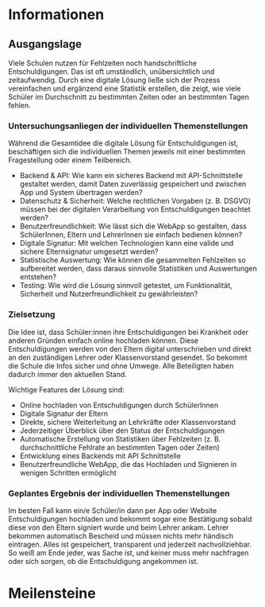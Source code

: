 # Informationen
## Ausgangslage
Viele Schulen nutzen für Fehlzeiten noch handschriftliche Entschuldigungen. Das ist oft umständlich, unübersichtlich und zeitaufwendig. Durch eine digitale Lösung ließe sich der Prozess vereinfachen und ergänzend eine Statistik erstellen, die zeigt, wie viele Schüler im Durchschnitt zu bestimmten Zeiten oder an bestimmten Tagen fehlen.

### Untersuchungsanliegen der individuellen Themenstellungen
Während die Gesamtidee die digitale Lösung für Entschuldigungen ist, beschäftigen sich die individuellen Themen jeweils mit einer bestimmten Fragestellung oder einem Teilbereich.

- Backend & API: Wie kann ein sicheres Backend mit API-Schnittstelle gestaltet werden, damit Daten zuverlässig gespeichert und zwischen App und System übertragen werden?
- Datenschutz & Sicherheit: Welche rechtlichen Vorgaben (z. B. DSGVO) müssen bei der digitalen Verarbeitung von Entschuldigungen beachtet werden?
- Benutzerfreundlichkeit: Wie lässt sich die WebApp so gestalten, dass SchülerInnen, Eltern und LehrerInnen sie einfach bedienen können?
- Digitale Signatur: Mit welchen Technologien kann eine valide und sichere Elternsignatur umgesetzt werden?
- Statistische Auswertung: Wie können die gesammelten Fehlzeiten so aufbereitet werden, dass daraus sinnvolle Statistiken und Auswertungen entstehen?
- Testing: Wie wird die Lösung sinnvoll getestet, um Funktionalität, Sicherheit und Nutzerfreundlichkeit zu gewährleisten?

### Zielsetzung
<!-- Die Idee ist, dass SchülerInnen künftig, wenn sie krank sind oder etwas anderes dazwischenkommt, ihre Entschuldigungen einfach online hochladen können. Diese werden von den Eltern digital signiert und direkt an den zuständigen Lehrer oder Klassenvorstand gesendet. So kommen die Informationen sicher und ohne Umwege bei der Schule an. Somit haben alle jederzeit den aktuellen Stand. Aus den dokumentierten Fehlstunden wird zudem automatisch eine Statistik erstellt, die zeigt, wie hoch die durchschnittliche Fehlrate von SchülerInnen an bestimmten Tagen oder zu bestimmten Zeiten ist. 
Zur Umsetzung entwickeln wir zunächst ein Backend mit API-Schnittstelle und anschließend eine benutzerfreundliche WebApp, die das Hochladen und Signieren in nur wenigen Schritten ermöglicht. -->

Die Idee ist, dass Schüler:innen ihre Entschuldigungen bei Krankheit oder anderen Gründen einfach online hochladen können. Diese Entschuldigungen werden von den Eltern digital unterschrieben und direkt an den zuständigen Lehrer oder Klassenvorstand gesendet. So bekommt die Schule die Infos sicher und ohne Umwege. Alle Beteiligten haben dadurch immer den aktuellen Stand.

Wichtige Features der Lösung sind:
- Online hochladen von Entschuldigungen durch SchülerInnen
- Digitale Signatur der Eltern
- Direkte, sichere Weiterleitung an Lehrkräfte oder Klassenvorstand
- Jederzeitiger Überblick über den Status der Entschuldigungen
- Automatische Erstellung von Statistiken über Fehlzeiten (z. B. durchschnittliche Fehlrate an bestimmten Tagen oder Zeiten)
- Entwicklung eines Backends mit API Schnittstelle
- Benutzerfreundliche WebApp, die das Hochladen und Signieren in wenigen Schritten ermöglicht

### Geplantes Ergebnis der individuellen Themenstellungen
Im besten Fall kann ein/e Schüler/in dann per App oder Website Entschuldigungen hochladen und bekommt sogar eine Bestätigung sobald diese von den Eltern signiert wurde und beim Lehrer ankam. Lehrer bekommen automatisch Bescheid und müssen nichts mehr händisch eintragen. Alles ist gespeichert, transparent und jederzeit nachvollziehbar. So weiß am Ende jeder, was Sache ist, und keiner muss mehr nachfragen oder sich sorgen, ob die Entschuldigung angekommen ist.

# Meilensteine